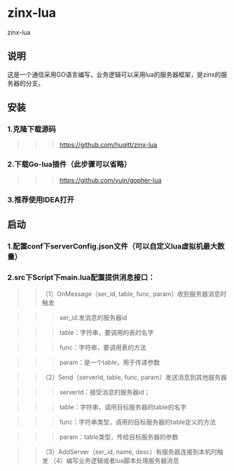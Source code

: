 # zinx-lua
zinx-lua

## 说明

这是一个通信采用GO语言编写，业务逻辑可以采用lua的服务器框架，是zinx的服务器的分支。

## 安装

### 1.克隆下载源码
>>>https://github.com/huqitt/zinx-lua

### 2.下载Go-lua插件（此步骤可以省略）
>>>https://github.com/yuin/gopher-lua

### 3.推荐使用IDEA打开




## 启动

### 1.配置conf下serverConfig.json文件（可以自定义lua虚拟机最大数量）

### 2.src下Script下main.lua配置提供消息接口：

>>（1）OnMessage（ser_id, table, func, param）收到服务器消息时触发

>>>ser_id:发消息的服务器id
  
>>>table：字符串，要调用的表的名字
  
>>>func：字符串，要调用表的方法
  
>>>param：是一个table，用于传递参数
  
>>（2）Send（serverId, table, func, param）发送消息到其他服务器

>>>serverId：接受消息的服务器id；
  
>>>table：字符串，调用目标服务器的table的名字
  
>>>func：字符串类型，调用的目标服务器的table定义的方法
  
>>>param：table类型，传给目标服务器的参数
  
>>（3）AddServer（ser_id, name, desc）有服务器连接到本机时触发
>>（4）编写业务逻辑或者lua脚本处理服务器消息
